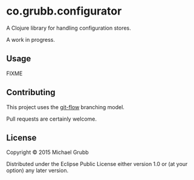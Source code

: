 # co.grubb.configurator

A Clojure library for handling configuration stores.

A work in progress.

<!--
## Releases and Dependency Information
* Latest stable release is 0.1.0-SNAPSHOT

[Leiningen](http://leiningen.org/) dependency information:

```clojure
[co.grubb/configurator "0.1.0-SNAPSHOT"]
```

[Maven](http://maven.apache.org/) dependency information:
```xml
<dependency>
  <groupId>co.grubb</groupId>
  <artifactId>configurator</artifactId>
  <version>0.1.0-SNAPSHOT</version>
</dependency>
```
-->
## Usage

FIXME


## Contributing

This project uses the [git-flow](http://nvie.com/posts/a-successful-git-branching-model/) branching model.

Pull requests are certainly welcome.

## License

Copyright © 2015 Michael Grubb

Distributed under the Eclipse Public License either version 1.0 or (at
your option) any later version.
